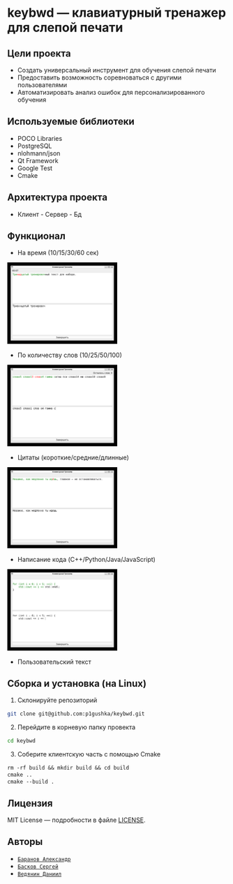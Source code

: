 # keybwd — клавиатурный тренажер для слепой печати

## Цели проекта
- Создать универсальный инструмент для обучения слепой печати
- Предоставить возможность соревноваться с другими пользователями
- Автоматизировать анализ ошибок для персонализированного обучения

## Используемые библиотеки
- POCO Libraries
- PostgreSQL
- nlohmann/json
- Qt Framework
- Google Test
- Cmake

## Архитектура проекта
- Клиент - Сервер - Бд 

## Функционал
- На время (10/15/30/60 сек)

<img src=screenshots/time15.png width=50%>

- По количеству слов (10/25/50/100)

<img src=screenshots/words10.png width=50%>

- Цитаты (короткие/средние/длинные)

<img src=screenshots/quotes_medium.png width=50%>

- Написание кода (C++/Python/Java/JavaScript)

<img src=screenshots/code_cpp.png width=50%>

- Пользовательский текст

## Сборка и установка (на Linux)
1. Склонируйте репозиторий

```bash
git clone git@github.com:p1gushka/keybwd.git
```

2. Перейдите в корневую папку провекта

```bash
cd keybwd
```

3. Соберите клиентскую часть с помощью Cmake

```
rm -rf build && mkdir build && cd build
cmake ..
cmake --build .
```


## Лицензия
MIT License — подробности в файле [LICENSE](LICENSE). 

## Авторы
- [`Баранов Александр`](https://github.com/p1gushka)
- [`Басков Сергей`](https://github.com/men229)
- [`Ведянин Даниил`](https://github.com/Kubirchik)

